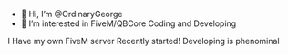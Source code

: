 - 👋 Hi, I’m @OrdinaryGeorge
- 👀 I’m interested in FiveM/QBCore Coding and Developing

I Have my own FiveM server Recently started! Developing is phenominal 



